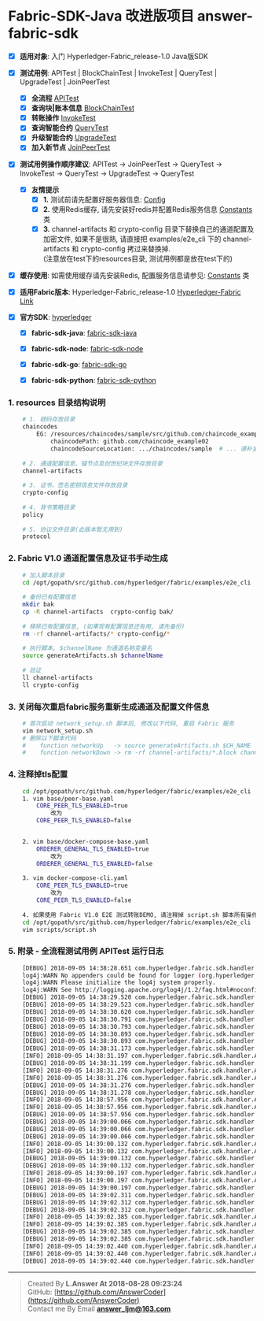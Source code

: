 # Fabric-SDK-Java 改进版项目 answer-fabric-sdk
  - [x] **适用对象**: 入门 Hyperledger-Fabric_release-1.0 Java版SDK
  
  - [x] **测试用例**: APITest | BlockChainTest | InvokeTest | QueryTest | UpgradeTest | JoinPeerTest
    - [x] **全流程** [APITest](https://github.com/AnswerCoder/answer-fabric-sdk/blob/master/src/test/java/com/hyperledger/fabric/sdk/handler/APITest.java)
    - [x] **查询块|账本信息** [BlockChainTest](https://github.com/AnswerCoder/answer-fabric-sdk/blob/master/src/test/java/com/hyperledger/fabric/sdk/handler/BlockChainTest.java)
    - [x] **转账操作** [InvokeTest](https://github.com/AnswerCoder/answer-fabric-sdk/blob/master/src/test/java/com/hyperledger/fabric/sdk/handler/InvokeTest.java)
    - [x] **查询智能合约** [QueryTest](https://github.com/AnswerCoder/answer-fabric-sdk/blob/master/src/test/java/com/hyperledger/fabric/sdk/handler/QueryTest.java)
    - [x] **升级智能合约** [UpgradeTest](https://github.com/AnswerCoder/answer-fabric-sdk/blob/master/src/test/java/com/hyperledger/fabric/sdk/handler/UpgradeTest.java)
    - [x] **加入新节点** [JoinPeerTest](https://github.com/AnswerCoder/answer-fabric-sdk/blob/master/src/test/java/com/hyperledger/fabric/sdk/handler/JoinPeerTest.java)
    
  - [x] **测试用例操作顺序建议**: APITest -> JoinPeerTest -> QueryTest -> InvokeTest -> QueryTest -> UpgradeTest -> QueryTest
    - [x] **友情提示**
        - [x] **1.** 测试前请先配置好服务器信息:  [Config](https://github.com/AnswerCoder/answer-fabric-sdk/blob/master/src/test/java/com/hyperledger/fabric/sdk/common/Config.java)
        - [x] **2.** 使用Redis缓存, 请先安装好redis并配置Redis服务信息 [Constants](https://github.com/AnswerCoder/answer-fabric-sdk/blob/master/src/main/java/com/hyperledger/fabric/sdk/common/Constants.java) 类
        - [x] **3.** channel-artifacts 和 crypto-config 目录下替换自己的通道配置及加密文件, 如果不是很熟, 请直接把 examples/e2e_cli 下的 channel-artifacts 和 crypto-config 拷过来替换掉. <br>
                        (注意放在test下的resources目录, 测试用例都是放在test下的)
  
  - [x] **缓存使用**: 如需使用缓存请先安装Redis, 配置服务信息请参见: [Constants](https://github.com/AnswerCoder/answer-fabric-sdk/blob/master/src/main/java/com/hyperledger/fabric/sdk/common/Constants.java) 类
        
  - [x] **适用Fabric版本**: Hyperledger-Fabric_release-1.0  [Hyperledger-Fabric Link](https://github.com/hyperledger/fabric)
  
  - [x] **官方SDK**: [hyperledger](https://github.com/hyperledger)
    - [x] **fabric-sdk-java**: [fabric-sdk-java](https://github.com/hyperledger/fabric-sdk-java)
    - [x] **fabric-sdk-node**: [fabric-sdk-node](https://github.com/hyperledger/fabric-sdk-node)
    - [x] **fabric-sdk-go**: [fabric-sdk-go](https://github.com/hyperledger/fabric-sdk-go)
    - [x] **fabric-sdk-python**: [fabric-sdk-python](https://github.com/hyperledger/fabric-sdk-py)                      



### 1. resources 目录结构说明
```bash
    # 1. 链码存放目录
    chaincodes
        EG: /resources/chaincodes/sample/src/github.com/chaincode_example02/chaincode_example02.go
            chaincodePath: github.com/chaincode_example02
            chaincodeSourceLocation: .../chaincodes/sample  # ... 请补全绝对路径信息
    
    # 2. 通道配置信息、锚节点及创世纪块文件存放目录
    channel-artifacts
    
    # 3. 证书、签名密钥信息文件存放目录
    crypto-config
    
    # 4. 背书策略目录
    policy
    
    # 5. 协议文件目录(此版本暂无用到)
    protocol
```


### 2. Fabric V1.0 通道配置信息及证书手动生成
```bash
    # 加入脚本目录
    cd /opt/gopath/src/github.com/hyperledger/fabric/examples/e2e_cli
    
    # 备份已有配置信息
    mkdir bak
    cp -R channel-artifacts  crypto-config bak/
    
    # 移除已有配置信息, (如果现有配置信息还有用, 请先备份)
    rm -rf channel-artifacts/* crypto-config/*
    
    # 执行脚本, $channelName 为通道名称变量名
    source generateArtifacts.sh $channelName  
    
    # 验证
    ll channel-artifacts
    ll crypto-config                 
```


### 3. 关闭每次重启fabric服务重新生成通道及配置文件信息
```bash
    # 首次启动 network_setup.sh 脚本后, 修改以下代码, 重启 Fabric 服务
    vim network_setup.sh
    # 删除以下脚本代码
    #    function networkUp   -> source generateArtifacts.sh $CH_NAME
    #    function networkDown -> rm -rf channel-artifacts/*.block channel-artifacts/*.tx crypto-config
```


### 4. 注释掉tls配置
```bash
    cd /opt/gopath/src/github.com/hyperledger/fabric/examples/e2e_cli
    1. vim base/peer-base.yaml
        CORE_PEER_TLS_ENABLED=true 
            改为
        CORE_PEER_TLS_ENABLED=false


    2. vim base/docker-compose-base.yaml
        ORDERER_GENERAL_TLS_ENABLED=true
            改为
        ORDERER_GENERAL_TLS_ENABLED=false
    
    3. vim docker-compose-cli.yaml
        CORE_PEER_TLS_ENABLED=true
            改为
        CORE_PEER_TLS_ENABLED=false  
                  
    4. 如果使用 Fabric V1.0 E2E 测试转账DEMO, 请注释掉 script.sh 脚本所有操作区块链代码
    cd /opt/gopath/src/github.com/hyperledger/fabric/examples/e2e_cli
    vim scripts/script.sh                          
```


### 5. 附录 - 全流程测试用例 APITest 运行日志
```bash
    [DEBUG] 2018-09-05 14:38:28.651 com.hyperledger.fabric.sdk.handler.ApiHandler:[60] 构建Hyperledger Fabric客户端实例 Start...
    log4j:WARN No appenders could be found for logger (org.hyperledger.fabric.sdk.helper.Config).
    log4j:WARN Please initialize the log4j system properly.
    log4j:WARN See http://logging.apache.org/log4j/1.2/faq.html#noconfig for more info.
    [DEBUG] 2018-09-05 14:38:29.520 com.hyperledger.fabric.sdk.handler.ApiHandler:[87] 构建Hyperledger Fabric客户端实例 End!!!
    [DEBUG] 2018-09-05 14:38:29.523 com.hyperledger.fabric.sdk.handler.ApiHandler:[115] 创建通道 Start, channelName: mychannel.
    [DEBUG] 2018-09-05 14:38:30.620 com.hyperledger.fabric.sdk.handler.ApiHandler:[139] order节点: orderer.example.com 已成功加入通道.
    [DEBUG] 2018-09-05 14:38:30.791 com.hyperledger.fabric.sdk.handler.ApiHandler:[166] peer节点: peer0.org1.example.com 已成功加入通道.
    [DEBUG] 2018-09-05 14:38:30.793 com.hyperledger.fabric.sdk.handler.ApiHandler:[170] eventHub节点: peer0.org1.example.com 已成功加入通道.
    [DEBUG] 2018-09-05 14:38:30.893 com.hyperledger.fabric.sdk.handler.ApiHandler:[166] peer节点: peer1.org1.example.com 已成功加入通道.
    [DEBUG] 2018-09-05 14:38:30.893 com.hyperledger.fabric.sdk.handler.ApiHandler:[170] eventHub节点: peer1.org1.example.com 已成功加入通道.
    [DEBUG] 2018-09-05 14:38:31.173 com.hyperledger.fabric.sdk.handler.ApiHandler:[145] 创建通道 End, channelName: mychannel, isInitialized: true.
    [INFO] 2018-09-05 14:38:31.197 com.hyperledger.fabric.sdk.handler.ApiHandler:[150] 通道对象已放入redis缓存, key: hyperledger:fabric:cache:channel:mychannel.
    [DEBUG] 2018-09-05 14:38:31.199 com.hyperledger.fabric.sdk.handler.ApiHandler:[186] 安装智能合约 Start, chaincode name: mycc, chaincode path: github.com/chaincode_example02.
    [INFO] 2018-09-05 14:38:31.276 com.hyperledger.fabric.sdk.handler.ApiHandler:[370] response status: SUCCESS, isVerified: false from peer: peer0.org1.example.com, payload: 【nil】.
    [INFO] 2018-09-05 14:38:31.276 com.hyperledger.fabric.sdk.handler.ApiHandler:[370] response status: SUCCESS, isVerified: false from peer: peer1.org1.example.com, payload: 【nil】.
    [DEBUG] 2018-09-05 14:38:31.276 com.hyperledger.fabric.sdk.handler.ApiHandler:[203] 安装智能合约 End, chaincode name: mycc, chaincode path: github.com/chaincode_example02.
    [DEBUG] 2018-09-05 14:38:31.278 com.hyperledger.fabric.sdk.handler.ApiHandler:[253] 初始化智能合约 Start, channelName: mychannel, fcn: init, args: [a, 2300, b, 2400]
    [INFO] 2018-09-05 14:38:57.956 com.hyperledger.fabric.sdk.handler.ApiHandler:[370] response status: SUCCESS, isVerified: true from peer: peer0.org1.example.com, payload: 【nil】.
    [INFO] 2018-09-05 14:38:57.956 com.hyperledger.fabric.sdk.handler.ApiHandler:[370] response status: SUCCESS, isVerified: true from peer: peer1.org1.example.com, payload: 【nil】.
    [DEBUG] 2018-09-05 14:38:57.956 com.hyperledger.fabric.sdk.handler.ApiHandler:[341] 提交到orderer节点进行共识 Start...
    [DEBUG] 2018-09-05 14:39:00.066 com.hyperledger.fabric.sdk.handler.ApiHandler:[344] 提交到orderer共识 End, Type: TRANSACTION_ENVELOPE, TransactionActionInfoCount: 1, isValid: true, ValidationCode: 0.
    [DEBUG] 2018-09-05 14:39:00.066 com.hyperledger.fabric.sdk.handler.ApiHandler:[272] 初始化智能合约 End, channelName: mychannel, fcn: init, args: [a, 2300, b, 2400]
    [DEBUG] 2018-09-05 14:39:00.066 com.hyperledger.fabric.sdk.handler.ApiHandler:[284] 查询智能合约 Start, channelName: mychannel, fcn: query, args: [b]
    [INFO] 2018-09-05 14:39:00.132 com.hyperledger.fabric.sdk.handler.ApiHandler:[370] response status: SUCCESS, isVerified: true from peer: peer0.org1.example.com, payload: 2400.
    [INFO] 2018-09-05 14:39:00.132 com.hyperledger.fabric.sdk.handler.ApiHandler:[370] response status: SUCCESS, isVerified: true from peer: peer1.org1.example.com, payload: 2400.
    [DEBUG] 2018-09-05 14:39:00.132 com.hyperledger.fabric.sdk.handler.ApiHandler:[296] 查询智能合约 End, channelName: mychannel, fcn: query, args: [b]
    [DEBUG] 2018-09-05 14:39:00.132 com.hyperledger.fabric.sdk.handler.ApiHandler:[308] 交易智能合约 Start, channelName: mychannel, fcn: invoke, args: [a, b, 7]
    [INFO] 2018-09-05 14:39:00.197 com.hyperledger.fabric.sdk.handler.ApiHandler:[370] response status: SUCCESS, isVerified: true from peer: peer0.org1.example.com, payload: nil.
    [INFO] 2018-09-05 14:39:00.197 com.hyperledger.fabric.sdk.handler.ApiHandler:[370] response status: SUCCESS, isVerified: true from peer: peer1.org1.example.com, payload: nil.
    [DEBUG] 2018-09-05 14:39:00.197 com.hyperledger.fabric.sdk.handler.ApiHandler:[341] 提交到orderer节点进行共识 Start...
    [DEBUG] 2018-09-05 14:39:02.311 com.hyperledger.fabric.sdk.handler.ApiHandler:[344] 提交到orderer共识 End, Type: TRANSACTION_ENVELOPE, TransactionActionInfoCount: 1, isValid: true, ValidationCode: 0.
    [DEBUG] 2018-09-05 14:39:02.312 com.hyperledger.fabric.sdk.handler.ApiHandler:[320] 交易智能合约 End, channelName: mychannel, fcn: invoke, args: [a, b, 7]
    [DEBUG] 2018-09-05 14:39:02.312 com.hyperledger.fabric.sdk.handler.ApiHandler:[284] 查询智能合约 Start, channelName: mychannel, fcn: query, args: [b]
    [INFO] 2018-09-05 14:39:02.385 com.hyperledger.fabric.sdk.handler.ApiHandler:[370] response status: SUCCESS, isVerified: true from peer: peer0.org1.example.com, payload: 2407.
    [INFO] 2018-09-05 14:39:02.385 com.hyperledger.fabric.sdk.handler.ApiHandler:[370] response status: SUCCESS, isVerified: true from peer: peer1.org1.example.com, payload: 2407.
    [DEBUG] 2018-09-05 14:39:02.385 com.hyperledger.fabric.sdk.handler.ApiHandler:[296] 查询智能合约 End, channelName: mychannel, fcn: query, args: [b]
    [DEBUG] 2018-09-05 14:39:02.385 com.hyperledger.fabric.sdk.handler.ApiHandler:[284] 查询智能合约 Start, channelName: mychannel, fcn: query, args: [a]
    [INFO] 2018-09-05 14:39:02.440 com.hyperledger.fabric.sdk.handler.ApiHandler:[370] response status: SUCCESS, isVerified: true from peer: peer0.org1.example.com, payload: 2293.
    [INFO] 2018-09-05 14:39:02.440 com.hyperledger.fabric.sdk.handler.ApiHandler:[370] response status: SUCCESS, isVerified: true from peer: peer1.org1.example.com, payload: 2293.
    [DEBUG] 2018-09-05 14:39:02.440 com.hyperledger.fabric.sdk.handler.ApiHandler:[296] 查询智能合约 End, channelName: mychannel, fcn: query, args: [a]
```

***
> Created By **L.Answer At 2018-08-28 09:23:24** <br>
> GitHub: [https://github.com/AnswerCoder](https://github.com/AnswerCoder) <br>
> Contact me By Email **answer_ljm@163.com**


